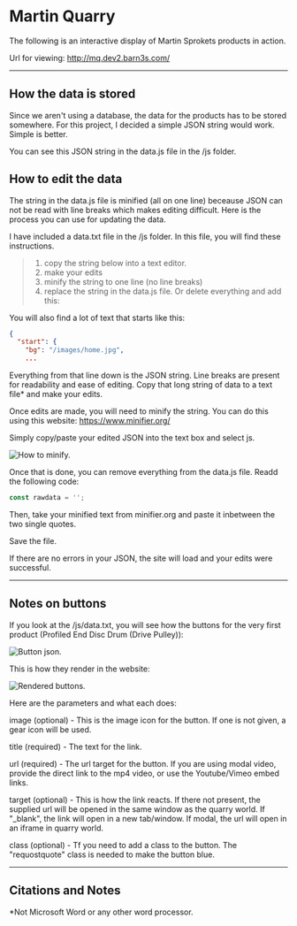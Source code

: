 # Martin Quarry

The following is an interactive display of Martin Sprokets products in action. 

Url for viewing: http://mq.dev2.barn3s.com/

---

## How the data is stored

Since we aren't using a database, the data for the products has to be stored somewhere. For this project, I decided a simple JSON string would work. Simple is better.

You can see this JSON string in the data.js file in the /js folder.

## How to edit the data

The string in the data.js file is minified (all on one line) beceause JSON can not be read with line breaks which makes editing difficult. Here is the process you can use for updating the data.

I have included a data.txt file in the /js folder. In this file, you will find these instructions.

>1) copy the string below into a text editor.
>2) make your edits
>3) minify the string to one line (no line breaks)
>4) replace the string in the data.js file. Or delete everything and add this:

You will also find a lot of text that starts like this:

```json
{
  "start": {
    "bg": "/images/home.jpg",
    ...
```

Everything from that line down is the JSON string. Line breaks are present for readability and ease of editing. Copy that long string of data to a text file* and make your edits.

Once edits are made, you will need to minify the string. You can do this using this website: https://www.minifier.org/ 

Simply copy/paste your edited JSON into the text box and select js.

![How to minify.](https://i.imgur.com/CHTF3uo.png)

Once that is done, you can remove everything from the data.js file. Readd the following code:

```js
const rawdata = '';
```

Then, take your minified text from minifier.org and paste it inbetween the two single quotes. 

Save the file.

If there are no errors in your JSON, the site will load and your edits were successful.

---

## Notes on buttons

If you look at the /js/data.txt, you will see how the buttons for the very first product (Profiled End Disc Drum (Drive Pulley)):

![Button json.](https://i.imgur.com/jySryty.png)

This is how they render in the website:

![Rendered buttons.](https://i.imgur.com/Db3mA9r.png)

Here are the parameters and what each does:

image (optional) - This is the image icon for the button. If one is not given, a gear icon will be used.

title (required) - The text for the link.

url (required) - The url target for the button. If you are using modal video, provide the direct link to the mp4 video, or use the Youtube/Vimeo embed links.

target (optional) - This is how the link reacts. If there not present, the supplied url will be opened in the same window as the quarry world. If "_blank", the link will open in a new tab/window. If modal, the url will open in an iframe in quarry world.

class (optional) - Tf you need to add a class to the button. The "requostquote" class is needed to make the button blue.

---

## Citations and Notes

*Not Microsoft Word or any other word processor.